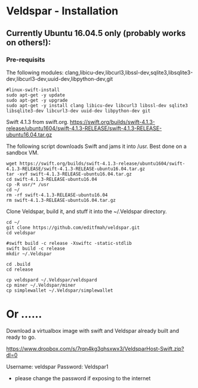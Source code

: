 # Veldspar - Installation

## Currently Ubuntu 16.04.5 only (probably works on others!):

### Pre-requisits

The following modules:
clang,libicu-dev,libcurl3,libssl-dev,sqlite3,libsqlite3-dev,libcurl3-dev,uuid-dev,libpython-dev,git

```
#linux-swift-install
sudo apt-get -y update
sudo apt-get -y upgrade
sudo apt-get -y install clang libicu-dev libcurl3 libssl-dev sqlite3 libsqlite3-dev libcurl3-dev uuid-dev libpython-dev git
```



Swift 4.1.3 from swift.org.
https://swift.org/builds/swift-4.1.3-release/ubuntu1604/swift-4.1.3-RELEASE/swift-4.1.3-RELEASE-ubuntu16.04.tar.gz

The following script downloads Swift and jams it into /usr.  Best done on a sandbox VM.  
```
wget https://swift.org/builds/swift-4.1.3-release/ubuntu1604/swift-4.1.3-RELEASE/swift-4.1.3-RELEASE-ubuntu16.04.tar.gz
tar -xvf swift-4.1.3-RELEASE-ubuntu16.04.tar.gz
cd swift-4.1.3-RELEASE-ubuntu16.04
cp -R usr/* /usr
cd ~/
rm -rf swift-4.1.3-RELEASE-ubuntu16.04
rm swift-4.1.3-RELEASE-ubuntu16.04.tar.gz
```

Clone Veldspar, build it, and stuff it into the ~/.Veldspar directory.
```
cd ~/
git clone https://github.com/editfmah/veldspar.git
cd veldspar

#swift build -c release -Xswiftc -static-stdlib
swift build -c release
mkdir ~/.Veldspar

cd .build
cd release

cp veldspard ~/.Veldspar/veldspard
cp miner ~/.Veldspar/miner
cp simplewallet ~/.Veldspar/simplewallet
```

# Or ......

Download a virtualbox image with swift and Veldspar already built and ready to go.

https://www.dropbox.com/s/7rqn4kg3qhsxwx3/VeldsparHost-Swift.zip?dl=0

Username: veldspar
Password: Veldspar1 

* please change the password if exposing to the internet


